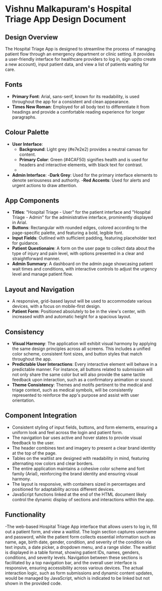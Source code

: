 # Vishnu Malkapuram's Hospital Triage App Design Document

## Design Overview
The Hospital Triage App is designed to streamline the process of managing patient flow through an emergency department or clinic setting. It provides a user-friendly interface for healthcare providers to log in, sign up(to create a new account), input patient data, and view a list of patients waiting for care.

## Fonts
- **Primary Font**: Arial, sans-serif, known for its readability, is used throughout the app for a consistent and clean appearance.
- **Times New Roman**: Employed for all body text to differentiate it from headings and provide a comfortable reading experience for longer paragraphs.

## Colour Palette
- **User Interface**:
  - **Background**:  Light grey (#e7e2e2) provides a neutral canvas for content.
  - **Primary Color**: Green (#4CAF50) signifies health and is used for headers and interactive elements, with black text for contrast.
  - 
- **Admin Interface**:
    -**Dark Grey**: Used for the primary interface elements to denote seriousness and authority.
    -**Red Accents**: Used for alerts and urgent actions to draw attention.

## App Components
- **Titles**: "Hospital Triage - User" for the patient interface and "Hospital Triage - Admin" for the administrative interface, prominently displayed in Arial.
- **Buttons**: Rectangular with rounded edges, colored according to the page-specific palette, and featuring a bold, legible font.
- **Input Fields**: Outlined with sufficient padding, featuring placeholder text for guidance.
- **Patient Questionaire**: A form on the user page to collect data about the type of injury and pain level, with options presented in a clear and straightforward manner.
- **Admin Summary**: A dashboard on the admin page showcasing patient wait times and conditions, with interactive controls to adjust the urgency level and manage patient flow.

## Layout and Navigation
- A responsive, grid-based layout will be used to accommodate various devices, with a focus on mobile-first design.
- **Patient Form**: Positioned absolutely to be in the view's center, with increased width and automatic height for a spacious layout.

## Consistency
- **Visual Harmony**: The application will exhibit visual harmony by applying the same design principles across all screens. This includes a unified color scheme, consistent font sizes, and button styles that match throughout the app.
- **Predictable User Interactions**: Every interactive element will behave in a predictable manner. For instance, all buttons related to submission will not only share the same color but will also provide the same tactile feedback upon interaction, such as a confirmatory animation or sound.
- **Theme Consistency**: Themes and motifs pertinent to the medical and triage context, such as medical symbols, will be consistently represented to reinforce the app's purpose and assist with user orientation.

## Component Integration
- Consistent styling of input fields, buttons, and form elements, ensuring a uniform look and feel across the login and patient form.
- The navigation bar uses active and hover states to provide visual feedback to the user.
- The header combines text and imagery to present a clear brand identity at the top of the page.
- Tables on the waitlist are designed with readability in mind, featuring alternating row colors and clear borders.
- The entire application maintains a cohesive color scheme and font family (Arial), reinforcing the brand identity and ensuring visual harmony.
- The layout is responsive, with containers sized in percentages and positioned for adaptability across different devices.
- JavaScript functions linked at the end of the HTML document likely control the dynamic display of sections and interactions within the app.

## Functionality
-The web-based Hospital Triage App interface that allows users to log in, fill out a patient form, and view a waitlist. The login section captures username and password, while the patient form collects essential information such as name, age, birth date, gender, condition, and severity of the condition via text inputs, a date picker, a dropdown menu, and a range slider. The waitlist is displayed in a table format, showing patient IDs, names, genders, conditions, and severity levels. Navigation between these sections is facilitated by a top navigation bar, and the overall user interface is responsive, ensuring accessibility across various devices. The actual interaction logic, such as form submissions and dynamic content updates, would be managed by JavaScript, which is indicated to be linked but not shown in the provided code.
